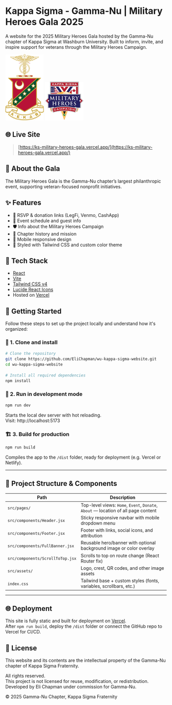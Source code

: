 # Kappa Sigma - Gamma-Nu | Military Heroes Gala 2025

A website for the 2025 Military Heroes Gala hosted by the Gamma-Nu chapter of Kappa Sigma at Washburn University. Built to inform, invite, and inspire support for veterans through the Military Heroes Campaign.

<img src="./public/ks-crest.png" alt="Kappa Sigma Crest" width="120" />
<img src="./public/campaign-crest.png" alt="Military Heroes Campaign Crest" width="120" />


## 🌐 Live Site

> [https://ks-military-heroes-gala.vercel.app/](https://ks-military-heroes-gala.vercel.app/)

## 📌 About the Gala

The Military Heroes Gala is the Gamma-Nu chapter’s largest philanthropic event, supporting veteran-focused nonprofit initiatives.

## ✨ Features

- 🔗 RSVP & donation links (LegFi, Venmo, CashApp)
- 📅 Event schedule and guest info
- 🛡 Info about the Military Heroes Campaign
- 📜 Chapter history and mission
- 📱 Mobile responsive design
- 💅 Styled with Tailwind CSS and custom color theme

## 🧱 Tech Stack

- [React](https://reactjs.org/)
- [Vite](https://vitejs.dev/)
- [Tailwind CSS v4](https://tailwindcss.com/)
- [Lucide React Icons](https://lucide.dev/)
- Hosted on [Vercel](https://vercel.com/)

## 🚀 Getting Started

Follow these steps to set up the project locally and understand how it's organized:

### 🔧 1. Clone and install

```bash
# Clone the repository
git clone https://github.com/EliChapman/wu-kappa-sigma-website.git
cd wu-kappa-sigma-website

# Install all required dependencies
npm install
```

### 🔄 2. Run in development mode

```bash
npm run dev
```

Starts the local dev server with hot reloading.  
Visit: http://localhost:5173

### 🏗 3. Build for production

```bash
npm run build
```

Compiles the app to the `/dist` folder, ready for deployment (e.g. Vercel or Netlify).

---

## 📁 Project Structure & Components

| Path                           | Description                                                                 |
|--------------------------------|-----------------------------------------------------------------------------|
| `src/pages/`                   | Top-level views: `Home`, `Event`, `Donate`, `About` — location of all page content    |
| `src/components/Header.jsx`   | Sticky responsive navbar with mobile dropdown menu                          |
| `src/components/Footer.jsx`   | Footer with links, social icons, and attribution                           |
| `src/components/FullBanner.jsx` | Reusable hero/banner with optional background image or color overlay       |
| `src/components/ScrollToTop.jsx` | Scrolls to top on route change (React Router fix)                         |
| `src/assets/`                 | Logo, crest, QR codes, and other image assets                              |
| `index.css`                   | Tailwind base + custom styles (fonts, variables, scrollbars, etc.)         |

---

## 🌐 Deployment

This site is fully static and built for deployment on [Vercel](https://vercel.com/).  
After `npm run build`, deploy the `/dist` folder or connect the GitHub repo to Vercel for CI/CD.


## 📜 License

This website and its contents are the intellectual property of the Gamma-Nu chapter of Kappa Sigma Fraternity.

All rights reserved.  
This project is not licensed for reuse, modification, or redistribution.  
Developed by Eli Chapman under commission for Gamma-Nu.

© 2025 Gamma-Nu Chapter, Kappa Sigma Fraternity